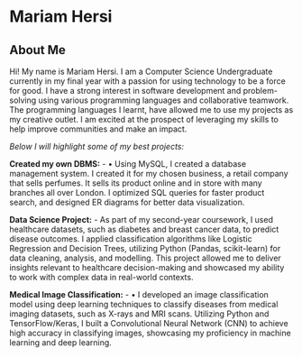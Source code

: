 # Mariam Hersi

## About Me
Hi! My name is Mariam Hersi. I am a Computer Science Undergraduate currently in my final year
with a passion for using technology to be a force for good. I have a
strong interest in software development and problem-solving using
various programming languages and collaborative teamwork. The
programming languages I learnt, have allowed me to use my projects as
my creative outlet. I am excited at the prospect of leveraging my skills
to help improve communities and make an impact.

*Below I will highlight some of my best projects:*

**Created my own DBMS:**
    - •	Using MySQL, I created a database management system. I created it for my chosen business, a retail company that sells perfumes. It sells its product online and in store with many branches all over London. I optimized SQL queries for faster product search, and designed ER diagrams for better data visualization.
     
**Data Science Project:**
    - As part of my second-year coursework, I used healthcare datasets, such as diabetes and breast cancer data, to predict disease outcomes. I applied classification algorithms like Logistic Regression and Decision Trees, utilizing Python (Pandas, scikit-learn) for data cleaning, analysis, and modelling. This project allowed me to deliver insights relevant to healthcare decision-making and showcased my ability to work with complex data in real-world contexts.
      
**Medical Image Classification:**
    - •	I developed an image classification model using deep learning techniques to classify diseases from medical imaging datasets, such as X-rays and MRI scans. Utilizing Python and TensorFlow/Keras, I built a Convolutional Neural Network (CNN) to achieve high accuracy in classifying images, showcasing my proficiency in machine learning and deep learning.
